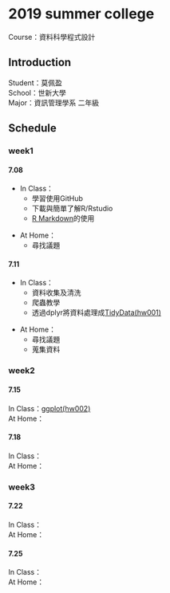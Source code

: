 <h1>2019 summer college</h1>
Course：資料科學程式設計
<h2>Introduction</h2>
Student：莫佩盈<br/>
School：世新大學<br/>
Major：資訊管理學系 二年級<br/>
<h2>Schedule</h2>
<h3>week1</h3> 
<h4>7.08</h4> 
<UL>
<LI>In Class：<br/> 
<UL>
<LI>學習使用GitHub<br/>
<LI>下載與簡單了解R/Rstudio<br/>
<LI><a href="https://miamo7758.github.io/2019summercollege/week1/test.html">R Markdown</a>的使用 <br/>
</UL>
</UL>   
<UL>
<LI>At Home：<br/>
<UL>  
<LI>尋找議題<br/>
</UL>
</UL>   
<h4>7.11</h4>
<UL>  
<LI>In Class：<br/>
<UL> 
<LI>資料收集及清洗<br/>
<LI>爬蟲教學<br/>  
<LI>透過dplyr將資料處理成<a href="https://miamo7758.github.io/2019summercollege/week1/hw1/hw001.html">TidyData(hw001)</a><br/>
</UL>
</UL>    
<UL>
<LI>At Home：<br/>  
<UL>
<LI>尋找議題<br/>
<LI>蒐集資料<br/> 
</UL>
</UL>  
<h3>week2</h3>
<h4>7.15</h4>
In Class：<a href="https://miamo7758.github.io/2019summercollege/week2/hw2/hw002.html">ggplot(hw002)</a><br/>
At Home：<br/>
<h4>7.18</h4>
In Class：<br/>
At Home：<br/>
<h3>week3</h3>
<h4>7.22</h4>
In Class：<br/>
At Home：<br/>
<h4>7.25</h4>
In Class：<br/>
At Home：<br/>

